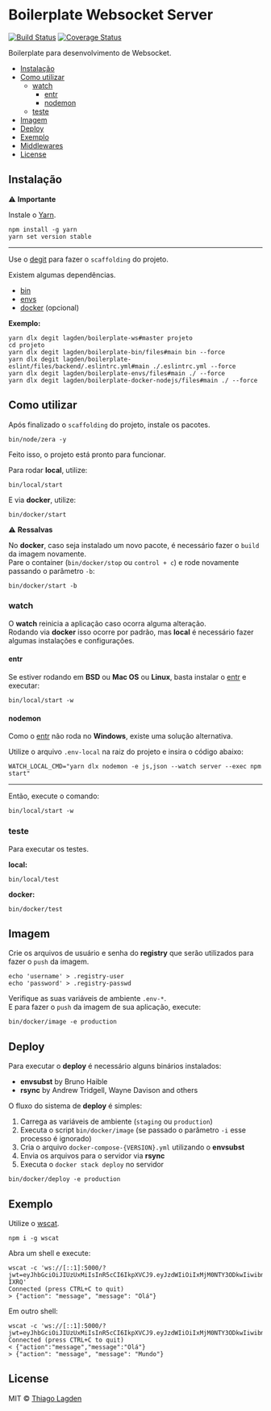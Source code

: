 # Boilerplate Websocket Server

[![Build Status][ci-img]][ci]
[![Coverage Status][coveralls-img]][coveralls]

[ci-img]:          https://github.com/lagden/boilerplate-ws/actions/workflows/nodejs.yml/badge.svg
[ci]:              https://github.com/lagden/boilerplate-ws/actions/workflows/nodejs.yml
[coveralls-img]:   https://coveralls.io/repos/github/lagden/boilerplate-ws/badge.svg?branch=main
[coveralls]:       https://coveralls.io/github/lagden/boilerplate-ws?branch=main


Boilerplate para desenvolvimento de Websocket.

- [Instalação](#instalação)
- [Como utilizar](#como-utilizar)
    - [watch](#watch)
        - [entr](#entr)
        - [nodemon](#nodemon)
    - [teste](#teste)
- [Imagem](#imagem)
- [Deploy](#deploy)
- [Exemplo](#exemplo)
- [Middlewares](#middlewares)
- [License](#license)


## Instalação

⚠️ **Importante**

Instale o [Yarn](https://yarnpkg.com/getting-started/install).

```
npm install -g yarn
yarn set version stable
```

---

Use o [degit](https://github.com/Rich-Harris/degit) para fazer o `scaffolding` do projeto.

Existem algumas dependências.

- [bin](https://github.com/lagden/boilerplate-bin)
- [envs](https://github.com/lagden/boilerplate-envs)
- [docker](https://github.com/lagden/boilerplate-docker-nodejs) (opcional)


**Exemplo:**

```shell
yarn dlx degit lagden/boilerplate-ws#master projeto
cd projeto
yarn dlx degit lagden/boilerplate-bin/files#main bin --force
yarn dlx degit lagden/boilerplate-eslint/files/backend/.eslintrc.yml#main ./.eslintrc.yml --force
yarn dlx degit lagden/boilerplate-envs/files#main ./ --force
yarn dlx degit lagden/boilerplate-docker-nodejs/files#main ./ --force
```


## Como utilizar

Após finalizado o `scaffolding` do projeto, instale os pacotes.

```shell
bin/node/zera -y
```

Feito isso, o projeto está pronto para funcionar.

Para rodar **local**, utilize:

```shell
bin/local/start
```

E via **docker**, utilize:

```shell
bin/docker/start
```

⚠️ **Ressalvas**

No **docker**, caso seja instalado um novo pacote, é necessário fazer o `build` da imagem novamente.  
Pare o container (`bin/docker/stop` ou `control + c`) e rode novamente passando o parâmetro `-b`:

```shell
bin/docker/start -b
```


### watch

O **watch** reinicia a aplicação caso ocorra alguma alteração.  
Rodando via **docker** isso ocorre por padrão, mas **local** é necessário fazer algumas instalações e configurações.


#### entr

Se estiver rodando em **BSD** ou **Mac OS** ou **Linux**, basta instalar o [entr](https://github.com/eradman/entr) e executar:

```shell
bin/local/start -w
```


#### nodemon

Como o [entr](https://github.com/eradman/entr) não roda no **Windows**, existe uma solução alternativa.

Utilize o arquivo `.env-local` na raiz do projeto e insira o código abaixo:

```
WATCH_LOCAL_CMD="yarn dlx nodemon -e js,json --watch server --exec npm start"
```

---

Então, execute o comando:

```shell
bin/local/start -w
```


### teste

Para executar os testes.

**local:**

```shell
bin/local/test
```

**docker:**

```shell
bin/docker/test
```


## Imagem

Crie os arquivos de usuário e senha do **registry** que serão utilizados para fazer o `push` da imagem.

```shell
echo 'username' > .registry-user
echo 'password' > .registry-passwd
```

Verifique as suas variáveis de ambiente `.env-*`.  
E para fazer o `push` da imagem de sua aplicação, execute:

```shell
bin/docker/image -e production
```


## Deploy

Para executar o **deploy** é necessário alguns binários instalados:

- **envsubst** by Bruno Haible
- **rsync** by Andrew Tridgell, Wayne Davison and others

O fluxo do sistema de **deploy** é simples:

1. Carrega as variáveis de ambiente (`staging` ou `production`)
2. Executa o script `bin/docker/image` (se passado o parâmetro `-i` esse processo é ignorado)
3. Cria o arquivo `docker-compose-{VERSION}.yml` utilizando o **envsubst**
4. Envia os arquivos para o servidor via **rsync**
5. Executa o `docker stack deploy` no servidor

```shell
bin/docker/deploy -e production
```


## Exemplo

Utilize o [wscat](https://www.npmjs.com/package/wscat).

```shell
npm i -g wscat
```

Abra um shell e execute:

```shell
wscat -c 'ws://[::1]:5000/?jwt=eyJhbGciOiJIUzUxMiIsInR5cCI6IkpXVCJ9.eyJzdWIiOiIxMjM0NTY3ODkwIiwibmFtZSI6IkpvaG4gRG9lIiwiYWRtaW4iOnRydWUsImlhdCI6MTUxNjIzOTAyMiwiaWQiOiI2MjcxYmFiNWY2N2U5Y2NkNDkwMzNhYmIifQ.hmoUE_vayFKMKGz0v9iPLfIuneklDkL_qnD2n5QVKrYXmUwUqoJlSKGgafXIQGlyFxNZTucE8z8qdSRHZ-IXRQ'
Connected (press CTRL+C to quit)
> {"action": "message", "message": "Olá"}
```

Em outro shell:

```shell
wscat -c 'ws://[::1]:5000/?jwt=eyJhbGciOiJIUzUxMiIsInR5cCI6IkpXVCJ9.eyJzdWIiOiIxMjM0NTY3ODkwIiwibmFtZSI6IkFsYmVydG8gUm9iZXJ0byIsImFkbWluIjp0cnVlLCJpYXQiOjE1MTYyMzkwMjIsImlkIjoiNjI3MWJhYjVmNjdlOWNjZDQ5MDMzYWJjIn0.CEoDPZn3IRrP4Cob6V_C41FxiqZoNkI6maN6c9tvfMrzw8gB5WWxBSiGdUWJ9HF4drPJANgEvfHKL8C0gNeuxA'
Connected (press CTRL+C to quit)
< {"action":"message","message":"Olá"}
> {"action": "message", "message": "Mundo"}
```


## License

MIT © [Thiago Lagden](https://github.com/lagden)

